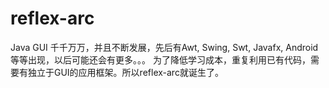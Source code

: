 ﻿# reflex-arc
Java GUI 千千万万，并且不断发展，先后有Awt, Swing, Swt, Javafx, Android等等出现，以后可能还会有更多。。。
为了降低学习成本，重复利用已有代码，需要有独立于GUI的应用框架。所以reflex-arc就诞生了。





